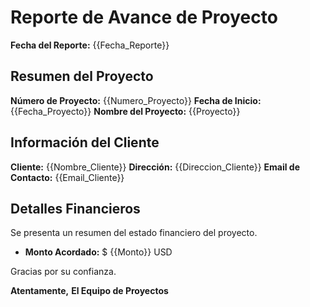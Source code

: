 # Reporte de Avance de Proyecto

**Fecha del Reporte:** {{Fecha_Reporte}}

## Resumen del Proyecto

**Número de Proyecto:** {{Numero_Proyecto}}
**Fecha de Inicio:** {{Fecha_Proyecto}}
**Nombre del Proyecto:** {{Proyecto}}

## Información del Cliente

**Cliente:** {{Nombre_Cliente}}
**Dirección:** {{Direccion_Cliente}}
**Email de Contacto:** {{Email_Cliente}}

## Detalles Financieros

Se presenta un resumen del estado financiero del proyecto.

- **Monto Acordado:** $ {{Monto}} USD

Gracias por su confianza.

**Atentamente,**
**El Equipo de Proyectos**
